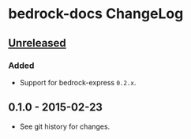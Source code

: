 # bedrock-docs ChangeLog

## [Unreleased]

### Added
- Support for bedrock-express `0.2.x`.

## 0.1.0 - 2015-02-23

- See git history for changes.


[Unreleased]: https://github.com/digitalbazaar/bedrock-docs/compare/0.1.0...HEAD
